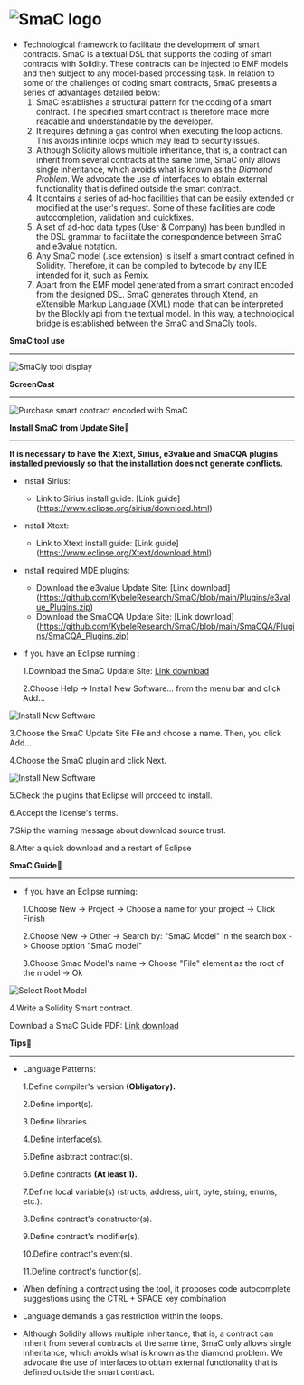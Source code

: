 ![SmaC logo](https://github.com/KybeleResearch/SmaC/blob/main/Images/logo.png)
================
* Technological framework to facilitate the development of smart contracts. SmaC is a textual DSL that supports the coding of smart contracts with Solidity. These contracts can be injected to EMF models and then subject to any model-based processing task. In relation to some of the challenges of coding smart contracts, SmaC presents a series of advantages detailed below:  
   1. SmaC establishes a structural pattern for the coding of a smart contract. The specified smart contract is therefore made more readable and understandable by the developer.  
   2. It requires defining a gas control when executing the loop actions. This avoids infinite loops which may lead to security issues.  
   3. Although Solidity allows multiple inheritance, that is, a contract can inherit from several contracts at the same time, SmaC only allows single inheritance, which avoids what is known as the *Diamond Problem*. We advocate the use of interfaces to obtain external functionality that is defined outside the smart contract.  
   4. It contains a series of ad-hoc facilities that can be easily extended or modified at the user's request. Some of these facilities are code autocompletion, validation and quickfixes.  
   5. A set of ad-hoc data types (User & Company) has been bundled in the DSL grammar to facilitate the correspondence between SmaC and e3value notation.  
   6. Any SmaC model (.sce extension) is itself a smart contract defined in Solidity. Therefore, it can be compiled to bytecode by any IDE intended for it, such as Remix.  
   7. Apart from the EMF model generated from a smart contract encoded from the designed DSL. SmaC generates through Xtend, an eXtensible Markup Language (XML) model that can be interpreted by the Blockly api from the textual model. In this way, a technological bridge is established between the SmaC and SmaCly tools.  


**SmaC tool use**
_______________
![SmaCly tool display](https://github.com/KybeleResearch/SmaC/blob/main/Videos/SmaC_Calculator.gif)

**ScreenCast**
_______________

![Purchase smart contract encoded with SmaC](https://github.com/KybeleResearch/SmaC/blob/main/Videos/Images/PurchaseSMAC.png)

**Install SmaC from Update Site🔧**
_______________

**It is necessary to have the Xtext, Sirius, e3value and SmaCQA plugins installed previously so that the installation does not generate conflicts.**

* Install Sirius:
   - Link to Sirius install guide:  [Link guide] (https://www.eclipse.org/sirius/download.html)
* Install Xtext:
   - Link to Xtext install guide:  [Link guide] (https://www.eclipse.org/Xtext/download.html) 

* Install required MDE plugins:

   - Download the e3value Update Site: [Link download] (https://github.com/KybeleResearch/SmaC/blob/main/Plugins/e3value_Plugins.zip)
   - Download the SmaCQA Update Site: [Link download] (https://github.com/KybeleResearch/SmaC/blob/main/SmaCQA/Plugins/SmaCQA_Plugins.zip)

* If you have an Eclipse running :

  1.Download the SmaC Update Site: [Link download](https://github.com/CristianGM23/SM2/blob/master/SmaC_Plugin_Install.zip)

  2.Choose Help -> Install New Software... from the menu bar and click Add...

![Install New Software](https://github.com/KybeleResearch/SmaC/blob/main/Images/INNoVaSerV_InstallNewSoftware.png)

  3.Choose the SmaC Update Site File and choose a name. Then, you click Add...

  4.Choose the SmaC plugin and click Next.

![Install New Software](https://github.com/KybeleResearch/SmaC/blob/main/Images/INNoVaSerV_Install_SmaC_Plugin.png)

  5.Check the plugins that Eclipse will proceed to install.

  6.Accept the license's terms.

  7.Skip the warning message about download source trust.

  8.After a quick download and a restart of Eclipse

**SmaC Guide📖**
_______________________
* If you have an Eclipse running:

  1.Choose New -> Project -> Choose a name for your project -> Click Finish

  2.Choose New -> Other -> Search by: "SmaC Model" in the search box -> Choose option "SmaC model"

  3.Choose Smac Model's name -> Choose "File" element as the root of the model -> Ok

![Select Root Model](https://github.com/KybeleResearch/SmaC/blob/main/Images/SmaC_ProcessCreationModel.JPG)

  4.Write a Solidity Smart contract.
  
Download a SmaC Guide PDF: [Link download](https://github.com/SM2/blob/master/SmaCUpdateSite.zip)

**Tips📖**
________________________
* Language Patterns:

  1.Define compiler's version **(Obligatory).**

  2.Define import(s).

  3.Define libraries.
  
  4.Define interface(s).
  
  5.Define asbtract contract(s).

  6.Define contracts **(At least 1).**

  7.Define local variable(s) (structs, address, uint, byte, string, enums, etc.).

  8.Define contract's constructor(s).

  9.Define contract's modifier(s).

  10.Define contract's event(s).

  11.Define contract's function(s).

* When defining a contract using the tool, it proposes code autocomplete suggestions using the CTRL + SPACE key combination

* Language demands a gas restriction within the loops.

* Although Solidity allows multiple inheritance, that is, a contract can inherit from several contracts at the same time, SmaC only allows single inheritance, which avoids what is known as the diamond problem. We advocate the use of interfaces to obtain external functionality that is defined outside the smart contract.

